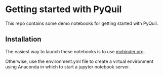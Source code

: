 # Getting started with PyQuil

This repo contains some demo notebooks for getting started with PyQuil.

## Installation

The easiest way to launch these notebooks is to use [mybinder.org](https://mybinder.org/v2/gh/guenp/pyquil-getting-started/master).

Otherwise, use the environment.yml file to create a virtual environment using Anaconda in which to start a jupyter notebook server.
